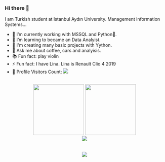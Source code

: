 ### Hi there 👋

I am Turkish student at Istanbul Aydın University. Management information Systems...<br/>

- 🔭 I’m currently working with MSSQL and Python🚀.
- 🌱 I’m learning to became an Data Analyist.
- 👯 I'm creating many basic projects  with Yython.
- 💬 Ask me about coffee, cars and analyisis.
- 📚 Fun fact: play violin
- ⚡ Fun fact: I have Lina. Lina is Renault Clio 4 2019
- 🎢 Profile Visitors Count:  ![](https://visitor-badge.glitch.me/badge?page_id=AsNott2000)

<br>

<!-- GITHUB STATUS -->
<div align="center">
  <img height="160em" src="![Anurag's GitHub stats](https://github-readme-stats.vercel.app/api?username=AsNott2000&show_icons=true&theme=radical)"/>
  <img height="160em" src="https://github-readme-stats-git-masterrstaa-rickstaa.vercel.app/api/top-langs/?username=AsNott2000&layout=compact&langs_count=7&theme=dark"/>
</div>

<div align="center">
  <img alig src="https://github-profile-trophy.vercel.app/?username=AsNott2000&theme=onedark&no-bg=true&no-frame=true" />
</div>

<br>

<!-- SOCIAL PAGES -->

<br>

<div align="center">
  <a href="https://www.linkedin.com/in/nurullah-coşkun-6b4a49279/" target="_blank"><img src="https://img.shields.io/badge/-LinkedIn-%230077B5?style=for-the-badge&logo=linkedin&logoColor=white" target="_blank"></a>  
</div>
